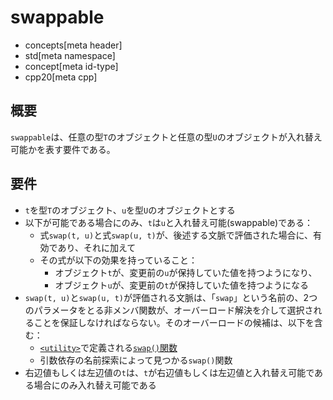 # swappable
* concepts[meta header]
* std[meta namespace]
* concept[meta id-type]
* cpp20[meta cpp]

## 概要
`swappable`は、任意の型`T`のオブジェクトと任意の型`U`のオブジェクトが入れ替え可能かを表す要件である。


## 要件
- `t`を型`T`のオブジェクト、`u`を型`U`のオブジェクトとする
- 以下が可能である場合にのみ、`t`は`u`と入れ替え可能(swappable)である：
    - 式`swap(t, u)`と式`swap(u, t)`が、後述する文脈で評価された場合に、有効であり、それに加えて
	- その式が以下の効果を持っていること：
	    - オブジェクト`t`が、変更前の`u`が保持していた値を持つようになり、
		- オブジェクト`u`が、変更前の`t`が保持していた値を持つようになる
- `swap(t, u)`と`swap(u, t)`が評価される文脈は、「`swap`」という名前の、2つのパラメータをとる非メンバ関数が、オーバーロード解決を介して選択されることを保証しなければならない。そのオーバーロードの候補は、以下を含む：
    - [`<utility>`](/reference/utility.md)で定義される[`swap()`関数](/reference/utility/swap.md)
	- 引数依存の名前探索によって見つかる`swap()`関数
- 右辺値もしくは左辺値の`t`は、`t`が右辺値もしくは左辺値と入れ替え可能である場合にのみ入れ替え可能である

